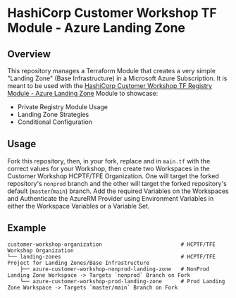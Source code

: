 # HashiCorp Customer Workshop TF Module - Azure Landing Zone

## Overview

This repository manages a Terraform Module that creates a very simple "Landing Zone" (Base Infrastructure) in a Microsoft Azure Subscription. It is meant to be used with the [HashiCorp Customer Workshop TF Registry Module - Azure Landing Zone](https://github.com/leefowlercu/hashicorp-workshop-tf-registry-module-azure-landing-zone) Module to showcase:

- Private Registry Module Usage
- Landing Zone Strategies
- Conditional Configuration

## Usage

Fork this repository, then, in your fork, replace <terraform-endpoint> and <terraform-organization> in `main.tf` with the correct values for your Workshop, then create two Workspaces in the Customer Workshop HCPTF/TFE Organization. One will target the forked repository's `nonprod` branch and the other will target the forked repository's default (`master`/`main`) branch. Add the required Variables on the Workspaces and Authenticate the AzureRM Provider using Environment Variables in either the Workspace Variables or a Variable Set.


## Example

```
customer-workshop-organization                         # HCPTF/TFE Workshop Organization 
└── landing-zones                                      # HCPTF/TFE Project for Landing Zones/Base Infrastructure
    ├── azure-customer-workshop-nonprod-landing-zone   # NonProd Landing Zone Workspace -> Targets `nonprod` Branch on Fork
    └── azure-customer-workshop-prod-landing-zone      # Prod Landing Zone Workspace -> Targets `master/main` Branch on Fork
```
